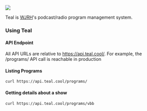 ![](http://wjrh.org/teal-logo.png)

Teal is [WJRH](http://wjrh.org)'s podcast/radio program management system.


### Using Teal
#### API Endpoint
All API URLs are relative to https://api.teal.cool/. For example, the /programs/ API call is reachable in production

#### Listing Programs

```
curl https://api.teal.cool/programs/
```

#### Getting details about a show

```
curl https://api.teal.cool/programs/vbb
```


